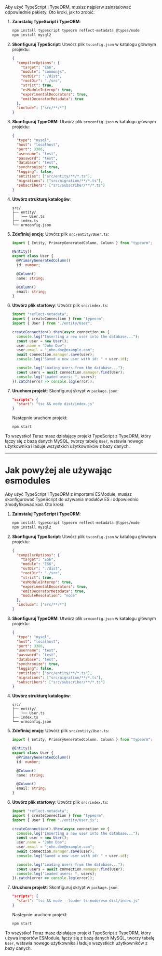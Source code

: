 Aby użyć TypeScript i TypeORM, musisz najpierw zainstalować odpowiednie pakiety. Oto kroki, jak to zrobić:

1. **Zainstaluj TypeScript i TypeORM**:
   ```sh
   npm install typescript typeorm reflect-metadata @types/node
   npm install mysql2
   ```

2. **Skonfiguruj TypeScript**:
   Utwórz plik `tsconfig.json` w katalogu głównym projektu:
   ```json
   {
     "compilerOptions": {
       "target": "ES6",
       "module": "commonjs",
       "outDir": "./dist",
       "rootDir": "./src",
       "strict": true,
       "esModuleInterop": true,
       "experimentalDecorators": true,
       "emitDecoratorMetadata": true
     },
     "include": ["src/**/*"]
   }
   ```

3. **Skonfiguruj TypeORM**:
   Utwórz plik `ormconfig.json` w katalogu głównym projektu:
   ```json
   {
     "type": "mysql",
     "host": "localhost",
     "port": 3306,
     "username": "test",
     "password": "test",
     "database": "test",
     "synchronize": true,
     "logging": false,
     "entities": ["src/entity/**/*.ts"],
     "migrations": ["src/migration/**/*.ts"],
     "subscribers": ["src/subscriber/**/*.ts"]
   }
   ```

4. **Utwórz strukturę katalogów**:
   ```
   src/
   ├── entity/
   │   └── User.ts
   ├── index.ts
   └── ormconfig.json
   ```

5. **Zdefiniuj encję**:
   Utwórz plik `src/entity/User.ts`:
   ```typescript
   import { Entity, PrimaryGeneratedColumn, Column } from "typeorm";

   @Entity()
   export class User {
     @PrimaryGeneratedColumn()
     id: number;

     @Column()
     name: string;

     @Column()
     email: string;
   }
   ```

6. **Utwórz plik startowy**:
   Utwórz plik `src/index.ts`:
   ```typescript
   import "reflect-metadata";
   import { createConnection } from "typeorm";
   import { User } from "./entity/User";

   createConnection().then(async connection => {
     console.log("Inserting a new user into the database...");
     const user = new User();
     user.name = "John Doe";
     user.email = "john.doe@example.com";
     await connection.manager.save(user);
     console.log("Saved a new user with id: " + user.id);

     console.log("Loading users from the database...");
     const users = await connection.manager.find(User);
     console.log("Loaded users: ", users);
   }).catch(error => console.log(error));
   ```

7. **Uruchom projekt**:
   Skonfiguruj skrypt w `package.json`:
   ```json
   "scripts": {
     "start": "tsc && node dist/index.js"
   }
   ```

   Następnie uruchom projekt:
   ```sh
   npm start
   ```

To wszystko! Teraz masz działający projekt TypeScript z TypeORM, który łączy się z bazą danych MySQL, tworzy tabelę `User`, wstawia nowego użytkownika i ładuje wszystkich użytkowników z bazy danych.

---------------------------------

# Jak powyżej ale używając esmodules

Aby użyć TypeScript i TypeORM z importami ESModule, musisz skonfigurować TypeScript do używania modułów ES i odpowiednio zmodyfikować kod. Oto kroki:

1. **Zainstaluj TypeScript i TypeORM**:
   ```sh
   npm install typescript typeorm reflect-metadata @types/node
   npm install mysql2
   ```

2. **Skonfiguruj TypeScript**:
   Utwórz plik `tsconfig.json` w katalogu głównym projektu:
   ```json
   {
     "compilerOptions": {
       "target": "ES6",
       "module": "ES6",
       "outDir": "./dist",
       "rootDir": "./src",
       "strict": true,
       "esModuleInterop": true,
       "experimentalDecorators": true,
       "emitDecoratorMetadata": true,
       "moduleResolution": "node"
     },
     "include": ["src/**/*"]
   }
   ```

3. **Skonfiguruj TypeORM**:
   Utwórz plik `ormconfig.json` w katalogu głównym projektu:
   ```json
   {
     "type": "mysql",
     "host": "localhost",
     "port": 3306,
     "username": "test",
     "password": "test",
     "database": "test",
     "synchronize": true,
     "logging": false,
     "entities": ["src/entity/**/*.ts"],
     "migrations": ["src/migration/**/*.ts"],
     "subscribers": ["src/subscriber/**/*.ts"]
   }
   ```

4. **Utwórz strukturę katalogów**:
   ```
   src/
   ├── entity/
   │   └── User.ts
   ├── index.ts
   └── ormconfig.json
   ```

5. **Zdefiniuj encję**:
   Utwórz plik `src/entity/User.ts`:
   ```typescript
   import { Entity, PrimaryGeneratedColumn, Column } from "typeorm";

   @Entity()
   export class User {
     @PrimaryGeneratedColumn()
     id: number;

     @Column()
     name: string;

     @Column()
     email: string;
   }
   ```

6. **Utwórz plik startowy**:
   Utwórz plik `src/index.ts`:
   ```typescript
   import "reflect-metadata";
   import { createConnection } from "typeorm";
   import { User } from "./entity/User.js";

   createConnection().then(async connection => {
     console.log("Inserting a new user into the database...");
     const user = new User();
     user.name = "John Doe";
     user.email = "john.doe@example.com";
     await connection.manager.save(user);
     console.log("Saved a new user with id: " + user.id);

     console.log("Loading users from the database...");
     const users = await connection.manager.find(User);
     console.log("Loaded users: ", users);
   }).catch(error => console.log(error));
   ```

7. **Uruchom projekt**:
   Skonfiguruj skrypt w `package.json`:
   ```json
   "scripts": {
     "start": "tsc && node --loader ts-node/esm dist/index.js"
   }
   ```

   Następnie uruchom projekt:
   ```sh
   npm start
   ```

To wszystko! Teraz masz działający projekt TypeScript z TypeORM, który używa importów ESModule, łączy się z bazą danych MySQL, tworzy tabelę `User`, wstawia nowego użytkownika i ładuje wszystkich użytkowników z bazy danych.


